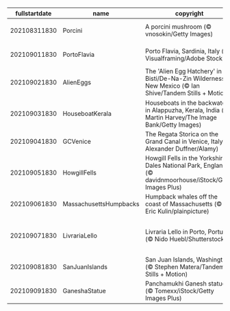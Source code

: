 |fullstartdate|name|copyright|title|image|
|--|--|--|--|--|
202108311830|Porcini|A porcini mushroom (© vnosokin/Getty Images)|Let's talk about mushroom!|![](/en-IN/2021/09/202108311830Porcini.jpg)|
202109011830|PortoFlavia|Porto Flavia, Sardinia, Italy (© Visualframing/Adobe Stock)|A cliffside harbour in Sardinia|![](/en-IN/2021/09/202109011830PortoFlavia.jpg)|
202109021830|AlienEggs|The 'Alien Egg Hatchery' in the Bisti/De-Na-Zin Wilderness, New Mexico (© Ian Shive/Tandem Stills + Motion)|Welcome to the 'Alien Egg Hatchery'|![](/en-IN/2021/09/202109021830AlienEggs.jpg)|
202109031830|HouseboatKerala|Houseboats in the backwaters in Alappuzha, Kerala, India (© Martin Harvey/The Image Bank/Getty Images)|Cruising along the backwaters of Kerala|![](/en-IN/2021/09/202109031830HouseboatKerala.jpg)|
202109041830|GCVenice|The Regata Storica on the Grand Canal in Venice, Italy (© Alexander Duffner/Alamy)|Venice’s grand regatta|![](/en-IN/2021/09/202109041830GCVenice.jpg)|
202109051830|HowgillFells|Howgill Fells in the Yorkshire Dales National Park, England (© davidnmoorhouse/iStock/Getty Images Plus)|Between the Lakes and the Dales|![](/en-IN/2021/09/202109051830HowgillFells.jpg)|
202109061830|MassachusettsHumpbacks|Humpback whales off the coast of Massachusetts (© Eric Kulin/plainpicture)|Whale hello there!|![](/en-IN/2021/09/202109061830MassachusettsHumpbacks.jpg)|
202109071830|LivrariaLello|Livraria Lello in Porto, Portugal (© Nido Huebl/Shutterstock)|Enter the magical world of Livraria Lello|![](/en-IN/2021/09/202109071830LivrariaLello.jpg)|
202109081830|SanJuanIslands|San Juan Islands, Washington (© Stephen Matera/Tandem Stills + Motion)|Islands of the Salish Sea|![](/en-IN/2021/09/202109081830SanJuanIslands.jpg)|
202109091830|GaneshaStatue|Panchamukhi Ganesh statue (© Tomexx/iStock/Getty Images Plus)|Celebrating Ganesh Chaturthi|![](/en-IN/2021/09/202109091830GaneshaStatue.jpg)|
